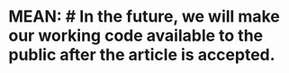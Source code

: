 # MEAN: # In the future, we will make our working code available to the public after the article is accepted.
